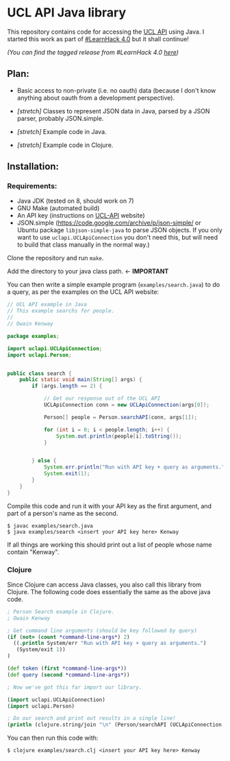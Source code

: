 UCL API Java library
====================

This repository contains code for accessing the [UCL API](https://uclapi.com/) using Java.  I started this work as part of [#LearnHack 4.0](https://sites.google.com/site/ucllearnhack/learnhack) but it shall continue!

*(You can find the tagged release from #LearnHack 4.0 [here](https://github.com/owainkenwayucl/uclapi-java/releases/tag/LearnHack4.0))*

Plan:
----

* Basic access to non-private (i.e. no oauth) data (because I don't know anything about oauth from a development perspective).

* *[stretch]* Classes to represent JSON data in Java, parsed by a JSON parser, probably JSON.simple.

* *[stretch]* Example code in Java.

* *[stretch]* Example code in Clojure.

Installation:
------------

### Requirements:

* Java JDK (tested on 8, should work on 7)
* GNU Make (automated build)
* An API key (instructions on [UCL-API](https://uclapi.com/) website)
* JSON.simple (https://code.google.com/archive/p/json-simple/ or Ubuntu package `libjson-simple-java` to parse JSON objects.  If you only want to use `uclapi.UCLApiConnection` you don't need this, but will need to build that class manually in the normal way.)

Clone the repository and run `make`.

Add the directory to your java class path. <- **IMPORTANT**

You can then write a simple example program (`examples/search.java`) to do a query, as per the examples on the UCL API website:

```java
// UCL API example in Java
// This example searchs for people.
//
// Owain Kenway

package examples;

import uclapi.UCLApiConnection;
import uclapi.Person;


public class search {
    public static void main(String[] args) {
        if (args.length == 2) {

            // Get our response out of the UCL API
            UCLApiConnection conn = new UCLApiConnection(args[0]);

            Person[] people = Person.searchAPI(conn, args[1]);

            for (int i = 0; i < people.length; i++) {
                System.out.println(people[i].toString());
            }


        } else {
            System.err.println("Run with API key + query as arguments.");
            System.exit(1);
        }
    }
}
```

Compile this code and run it with your API key as the first argument, and part of a person's name as the second.

```none
$ javac examples/search.java
$ java examples/search <insert your API key here> Kenway
```

If all things are working this should print out a list of people whose name contain "Kenway".

### Clojure

Since Clojure can access Java classes, you also call this library from Clojure.  The following code does essentially the same as the above java code.

```clojure
; Person Search example in Clojure.
; Owain Kenway

; Get command line arguments (should be key followed by query)
(if (not= (count *command-line-args*) 2)
  ((.println System/err "Run with API key + query as arguments.")
   (System/exit 1))
)

(def token (first *command-line-args*))
(def query (second *command-line-args*))

; Now we've got this far import our library.

(import uclapi.UCLApiConnection)
(import uclapi.Person)

; Do our search and print out results in a single line!
(println (clojure.string/join "\n" (Person/searchAPI (UCLApiConnection. token) query)))
```

You can then run this code with:

```none
$ clojure examples/search.clj <insert your API key here> Kenway
```
